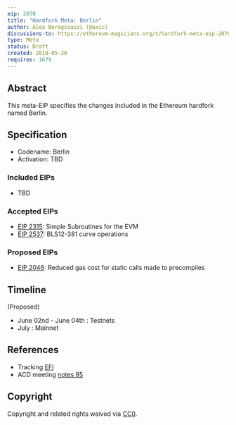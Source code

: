 ```yaml
---
eip: 2070
title: "Hardfork Meta: Berlin"
author: Alex Beregszaszi (@axic)
discussions-to: https://ethereum-magicians.org/t/hardfork-meta-eip-2070-berlin-discussion/3561
type: Meta
status: Draft
created: 2019-05-20
requires: 1679
---
```


## Abstract

This meta-EIP specifies the changes included in the Ethereum hardfork named Berlin.

## Specification

- Codename: Berlin
- Activation: TBD

### Included EIPs

- TBD

### Accepted EIPs

- [EIP 2315](https://github.com/ethereum/EIPs/pull/2576): Simple Subroutines for the EVM 
- [EIP 2537](https://github.com/ethereum/EIPs/pull/2537): BLS12-381 curve operations

### Proposed EIPs

- [EIP 2046](https://eips.ethereum.org/EIPS/eip-2046): Reduced gas cost for static calls made to precompiles

## Timeline

(Proposed)
- June 02nd - June 04th : Testnets
- July : Mainnet

## References

- Tracking [EFI](https://github.com/orgs/ethereum/projects/5)
- ACD meeting [notes 85](https://github.com/ethereum/pm/blob/ee277386af75621c48923f9740e4913ee241cd05/All%20Core%20Devs%20Meetings/Meeting%2085.md)

## Copyright

Copyright and related rights waived via [CC0](https://creativecommons.org/publicdomain/zero/1.0/).
